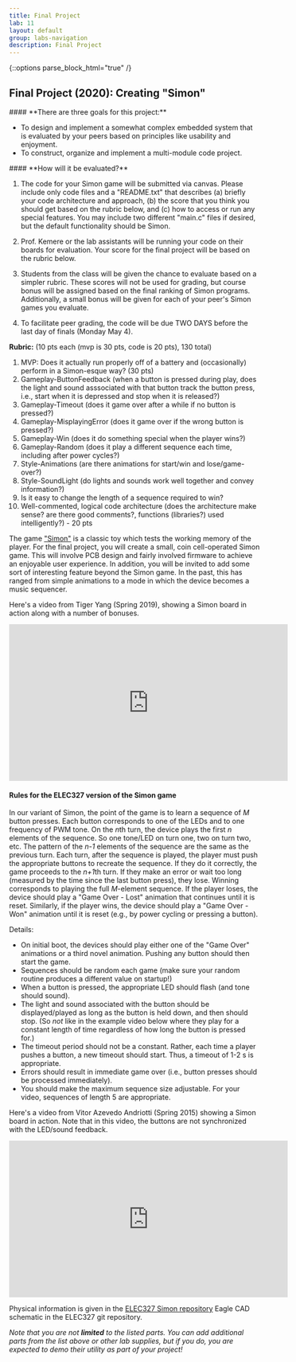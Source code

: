 ```yaml
---
title: Final Project
lab: 11
layout: default
group: labs-navigation
description: Final Project
---
```


{::options parse_block_html="true" /}

## Final Project (2020): Creating "Simon"

<div class="alert alert-info" role="alert">
#### **There are three goals for this project:**

  - To design and implement a somewhat complex embedded system that is evaluated by your peers
    based on principles like usability and enjoyment.
  - To construct, organize and implement a multi-module code project.
  
</div>

<div class="alert alert-danger" role="alert">
#### **How will it be evaluated?**

  1. The code for your Simon game will be submitted via canvas. Please include
  only code files and a "README.txt" that describes (a) briefly your code architecture
  and approach, (b) the score that you think you should get based on the rubric
  below, and (c) how to access or run any special features. You may include two
  different "main.c" files if desired, but the default functionality should be
  Simon.

  2. Prof. Kemere or the lab assistants will be running your code on their
  boards for evaluation. Your score for the final project will be based on the
  rubric below.

  3. Students from the class will be given the chance to evaluate
  based on a simpler rubric. These scores will not be used for grading, but
  course bonus will be assigned based on the final ranking of Simon programs.
  Additionally, a small bonus will be given for each of your peer's Simon games
  you evaluate.

  4. To facilitate peer grading, the code will be due TWO DAYS before the last
  day of finals (Monday May 4).

  **Rubric:** (10 pts each (mvp is 30 pts, code is 20 pts), 130 total) 
  1. MVP: Does it actually run properly off of a battery and (occasionally) perform in a
    Simon-esque way? (30 pts)
  2. Gameplay-ButtonFeedback (when a button is pressed during play, does the
  light and sound asssociated with that button track the button press, i.e.,
  start when it is depressed and stop when it is released?)
  3. Gameplay-Timeout (does it game over after a while if no button is pressed?)
  4. Gameplay-MisplayingError (does it game over if the wrong button is pressed?)
  5. Gameplay-Win (does it do something special when the player wins?)
  6. Gameplay-Random (does it play a different sequence each time, including after power cycles?)
  7. Style-Animations (are there animations for start/win and lose/game-over?)
  8. Style-SoundLight (do lights and sounds work well together and convey information?)
  9. Is it easy to change the length of a sequence required to win?
  10. Well-commented, logical code architecture (does the architecture make sense? are there good
    comments?, functions (libraries?) used intelligently?) - 20 pts

</div>


The game ["Simon"](https://en.wikipedia.org/wiki/Simon_(game)) is a classic toy which tests the
working memory of the player. For the final project, you will create a small,
coin cell-operated Simon game. This will involve PCB design and fairly involved firmware to
achieve an enjoyable user experience. In addition, you will be invited to add some sort of
interesting feature beyond the Simon game. In the past, this has ranged from simple animations
to a mode in which the device becomes a music sequencer.

Here's a video from Tiger Yang (Spring 2019), showing a Simon board in action along with a number of bonuses.

<iframe width="560" height="315" src="https://www.youtube.com/watch?v=DYyrkACy08Q"
frameborder="0" allowfullscreen></iframe>

#### Rules for the ELEC327 version of the Simon game

In our variant of Simon, the point of the game is to learn a sequence of *M* button presses.
Each button corresponds to one of the LEDs and to one frequency of PWM tone. On the *n*th turn,
the device plays the first *n* elements of the sequence. So one tone/LED on turn one, two on
turn two, etc. The pattern of the *n-1* elements of the sequence are the same as the previous
turn. Each turn, after the sequence is played, the player must push the appropriate buttons to
recreate the sequence. If they do it correctly, the game proceeds to the *n+1*th turn. If they
make an error or wait too long (measured by the time since the last button press), they lose.
Winning corresponds to playing the full *M*-element sequence. If the player loses, the device
should play a "Game Over - Lost" animation that continues until it is reset. Similarly, if the
player wins, the device should play a "Game Over - Won" animation until it is reset (e.g., by
power cycling or pressing a button). 

Details:

  - On initial boot, the devices should play either one of the "Game Over" animations or a
    third novel animation. Pushing any button should then start the game.
  - Sequences should be random each game (make sure your random routine produces a different
    value on startup!)
  - When a button is pressed, the appropriate LED should flash (and tone should sound).
  - The light and sound associated with the button should be displayed/played as long as the button is held down, and
    then should stop. (So _not_ like in the example video below where they play for a constant length of time regardless of
    how long the button is pressed for.)
  - The timeout period should not be a constant. Rather, each time a player pushes a button, a
    new timeout should start. Thus, a timeout of 1-2 s is appropriate.
  - Errors should result in immediate game over (i.e., button presses should be processed
    immediately).
  - You should make the maximum sequence size adjustable. For your video, sequences of length 5
    are appropriate.

Here's a video from Vitor Azevedo Andriotti (Spring 2015) showing a Simon board in action.
Note that in this video, the buttons are not synchronized with the LED/sound feedback.

<iframe width="560" height="315" src="https://www.youtube.com/embed/nrsBVdJFrKc"
frameborder="0" allowfullscreen></iframe>

Physical information is given in the
[ELEC327 Simon repository](https://raw.githubusercontent.com/ckemere/ELEC327/master/Labs/Midterm/)
Eagle CAD schematic in the ELEC327 git repository. 

*Note that you are not **limited** to the listed parts. You can add additional parts from the
list above or other lab supplies, but if you do, you are expected to demo their utility as part
of your project!*


